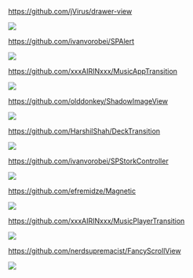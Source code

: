 https://github.com/jVirus/drawer-view

![](https://github.com/jVirus/drawer-view/raw/master/assets/drawer-view%20demo%2001.gif)

https://github.com/ivanvorobei/SPAlert

![](https://github.com/ivanvorobei/SPAlert/raw/master/Assets/Readme/Preview%20-%20Done.gif)

https://github.com/xxxAIRINxxx/MusicAppTransition

![](https://github.com/xxxAIRINxxx/MusicAppTransition/raw/master/capture.gif)

https://github.com/olddonkey/ShadowImageView

![](https://github.com/olddonkey/ShadowImageView/raw/master/Screenshots/NoOffset.png)

https://github.com/HarshilShah/DeckTransition

![](https://raw.githubusercontent.com/HarshilShah/DeckTransition/master/Resources/demo.gif)

https://github.com/ivanvorobei/SPStorkController

![](https://github.com/ivanvorobei/SPStorkController/raw/master/Resources/Preview.gif)

https://github.com/efremidze/Magnetic

![](https://camo.githubusercontent.com/2de2aeff2250be2c201222a307944178a1be02f9/68747470733a2f2f7468756d62732e6766796361742e636f6d2f52656c696576656448617264416d65726963616e7061696e74686f7273652d73697a655f726573747269637465642e676966)

https://github.com/xxxAIRINxxx/MusicPlayerTransition

![](https://github.com/xxxAIRINxxx/MusicPlayerTransition/raw/master/capture.gif)

https://github.com/nerdsupremacist/FancyScrollView

![](https://github.com/nerdsupremacist/FancyScrollView/raw/master/Demo/FancyScrollView.gif)
